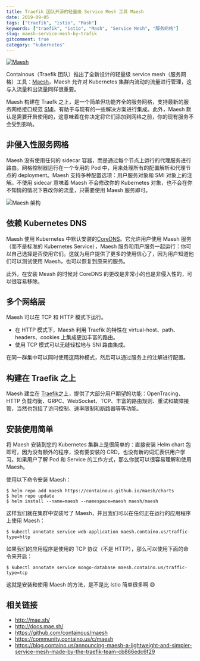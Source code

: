 ```yaml
---
title: Traefik 团队开源的轻量级 Service Mesh 工具 Maesh
date: 2019-09-05
tags: ["traefik", "istio", "Mash"]
keywords: ["traefik", "istio", "Mash", "Service Mesh", "服务网格"]
slug: maesh-service-mesh-by-trafik
gitcomment: true
category: "kubernetes"
---
```


[![Maesh](https://picdn.youdianzhishi.com/images/maesh.jpg)](/post/maesh-service-mesh-by-trafik/)

Containous（Traefik 团队）推出了全新设计的轻量级 service mesh（服务网格）工具：[Maesh](http://mae.sh/)，Maesh 允许对 Kubernetes 集群内流动的流量进行管理，这与入流量和出流量同样很重要。

Maesh 构建在 Traefk 之上，是一个简单但功能齐全的服务网格，支持最新的服务网格接口规范 [SMI](https://smi-spec.io/)，有助于与现有的一些解决方案进行集成。此外，Maesh 默认是需要开启使用的，这意味着在你决定将它们添加到网格之前，你的现有服务不会受到影响。

<!--more-->

## 非侵入性服务网格

Maesh 没有使用任何的 sidecar 容器，而是通过每个节点上运行的代理服务进行路由。网格控制器运行在一个专用的 Pod 中，用来处理所有的配置解析和代理节点的 deployment。Maesh 支持多种配置选项：用户服务对象和 SMI 对象上的注解。不使用 sidecar 意味着 Maesh 不会修改你的 Kubernetes 对象，也不会在你不知情的情况下篡改你的流量，只需要使用 Maesh 服务即可。

![Maesh 架构](https://picdn.youdianzhishi.com/images/maesh-structurer.jpeg)

## 依赖 Kubernetes DNS

Maesh 使用 Kubernetes 中默认安装的[CoreDNS](https://coredns.io/)。它允许用户使用 Maesh 服务（而不是标准的 Kubernetes Service），Maesh 服务和用户服务一起运行：你可以自己选择是否使用它们。这就为用户提供了更多的使用信心了，因为用户知道他们可以测试使用 Maesh，也可以恢复到原来的服务。

此外，在安装 Meash 的时候对 CoreDNS 的更改是非常小的也是非侵入性的，可以很容易移除。

## 多个网络层

Maesh 可以在 TCP 和 HTTP 模式下运行。

- 在 HTTP 模式下，Maesh 利用 Traefik 的特性在 virtual-host、path、headers、cookies 上集成更加丰富的路由。
- 使用 TCP 模式可以无缝轻松地与 SNI 路由集成。

在同一群集中可以同时使用这两种模式，然后可以通过服务上的注解进行配置。

## 构建在 Traefik 之上

Maesh 建立在 [Traefik](https://traefik.io/)之上，提供了大部分用户期望的功能：OpenTracing、HTTP 负载均衡、GRPC、WebSocket、TCP、丰富的路由规则、重试和故障接管，当然也包括了访问控制、速率限制和断路器等等功能。

## 安装使用简单

将 Maesh 安装到您的 Kubernetes 集群上是很简单的：直接安装 Helm chart 包即可，因为没有额外的程序，没有要安装的 CRD，也没有新的词汇表供用户学习。如果用户了解 Pod 和 Service 的工作方式，那么你就可以很容易理解和使用 Maesh。

<!--adsense-text-->

使用以下命令安装 Maesh：

```shell
$ helm repo add maesh https://containous.github.io/maesh/charts
$ helm repo update
$ helm install --name=maesh --namespace=maesh maesh/maesh
```

这样我们就在集群中安装号了 Maesh，并且我们可以在任何正在运行的应用程序上使用 Maesh：

```shell
$ kubectl annotate service web-application maesh.containo.us/traffic-type=http
```

如果我们的应用程序是使用的 TCP 协议（不是 HTTP），那么可以使用下面的命令来开启：

```shell
$ kubectl annotate service mongo-database maesh.containo.us/traffic-type=tcp
```

这就是安装和使用 Maesh 的方法，是不是比 Istio 简单很多啊 😄

## 相关链接

- http://mae.sh/
- http://docs.mae.sh/
- https://github.com/containous/maesh
- https://community.containo.us/c/maesh
- https://blog.containo.us/announcing-maesh-a-lightweight-and-simpler-service-mesh-made-by-the-traefik-team-cb866edc6f29

<!--adsense-self-->
